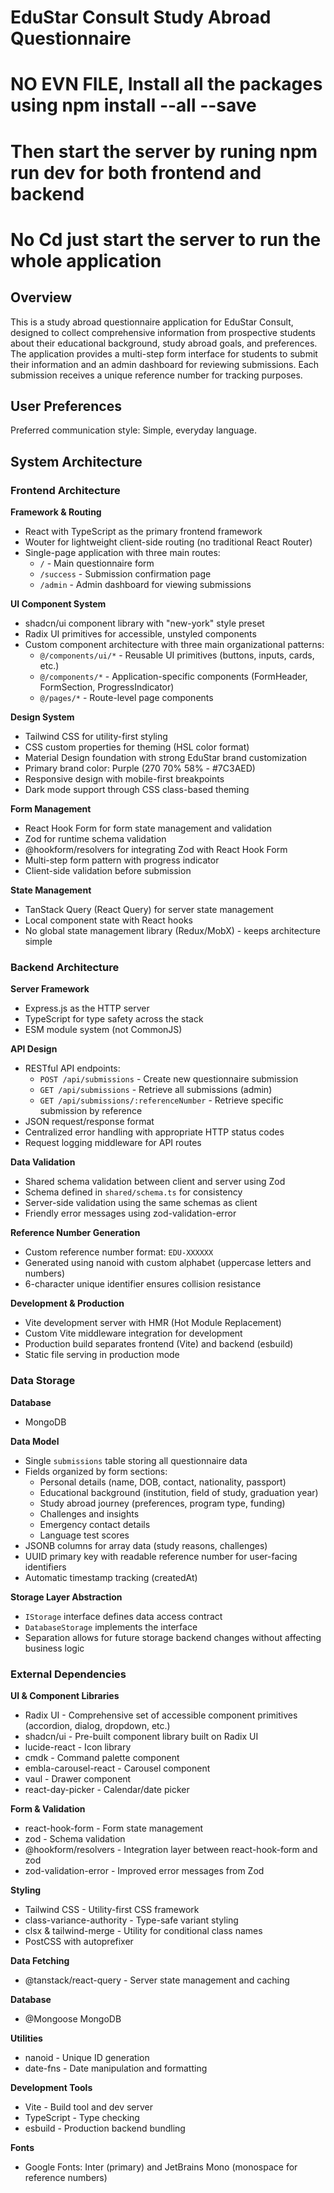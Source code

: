 # EduStar Consult Study Abroad Questionnaire

# NO EVN FILE, Install all the packages using npm install --all --save 
# Then start the server by runing npm run dev for both frontend and backend 
# No Cd just start the server to run the whole application

## Overview

This is a study abroad questionnaire application for EduStar Consult, designed to collect comprehensive information from prospective students about their educational background, study abroad goals, and preferences. The application provides a multi-step form interface for students to submit their information and an admin dashboard for reviewing submissions. Each submission receives a unique reference number for tracking purposes.

## User Preferences

Preferred communication style: Simple, everyday language.

## System Architecture

### Frontend Architecture

**Framework & Routing**
- React with TypeScript as the primary frontend framework
- Wouter for lightweight client-side routing (no traditional React Router)
- Single-page application with three main routes:
  - `/` - Main questionnaire form
  - `/success` - Submission confirmation page
  - `/admin` - Admin dashboard for viewing submissions

**UI Component System**
- shadcn/ui component library with "new-york" style preset
- Radix UI primitives for accessible, unstyled components
- Custom component architecture with three main organizational patterns:
  - `@/components/ui/*` - Reusable UI primitives (buttons, inputs, cards, etc.)
  - `@/components/*` - Application-specific components (FormHeader, FormSection, ProgressIndicator)
  - `@/pages/*` - Route-level page components

**Design System**
- Tailwind CSS for utility-first styling
- CSS custom properties for theming (HSL color format)
- Material Design foundation with strong EduStar brand customization
- Primary brand color: Purple (270 70% 58% - #7C3AED)
- Responsive design with mobile-first breakpoints
- Dark mode support through CSS class-based theming

**Form Management**
- React Hook Form for form state management and validation
- Zod for runtime schema validation
- @hookform/resolvers for integrating Zod with React Hook Form
- Multi-step form pattern with progress indicator
- Client-side validation before submission

**State Management**
- TanStack Query (React Query) for server state management
- Local component state with React hooks
- No global state management library (Redux/MobX) - keeps architecture simple

### Backend Architecture

**Server Framework**
- Express.js as the HTTP server
- TypeScript for type safety across the stack
- ESM module system (not CommonJS)

**API Design**
- RESTful API endpoints:
  - `POST /api/submissions` - Create new questionnaire submission
  - `GET /api/submissions` - Retrieve all submissions (admin)
  - `GET /api/submissions/:referenceNumber` - Retrieve specific submission by reference
- JSON request/response format
- Centralized error handling with appropriate HTTP status codes
- Request logging middleware for API routes

**Data Validation**
- Shared schema validation between client and server using Zod
- Schema defined in `shared/schema.ts` for consistency
- Server-side validation using the same schemas as client
- Friendly error messages using zod-validation-error

**Reference Number Generation**
- Custom reference number format: `EDU-XXXXXX`
- Generated using nanoid with custom alphabet (uppercase letters and numbers)
- 6-character unique identifier ensures collision resistance

**Development & Production**
- Vite development server with HMR (Hot Module Replacement)
- Custom Vite middleware integration for development
- Production build separates frontend (Vite) and backend (esbuild)
- Static file serving in production mode

### Data Storage

**Database**
- MongoDB

**Data Model**
- Single `submissions` table storing all questionnaire data
- Fields organized by form sections:
  - Personal details (name, DOB, contact, nationality, passport)
  - Educational background (institution, field of study, graduation year)
  - Study abroad journey (preferences, program type, funding)
  - Challenges and insights
  - Emergency contact details
  - Language test scores
- JSONB columns for array data (study reasons, challenges)
- UUID primary key with readable reference number for user-facing identifiers
- Automatic timestamp tracking (createdAt)

**Storage Layer Abstraction**
- `IStorage` interface defines data access contract
- `DatabaseStorage` implements the interface
- Separation allows for future storage backend changes without affecting business logic

### External Dependencies

**UI & Component Libraries**
- Radix UI - Comprehensive set of accessible component primitives (accordion, dialog, dropdown, etc.)
- shadcn/ui - Pre-built component library built on Radix UI
- lucide-react - Icon library
- cmdk - Command palette component
- embla-carousel-react - Carousel component
- vaul - Drawer component
- react-day-picker - Calendar/date picker

**Form & Validation**
- react-hook-form - Form state management
- zod - Schema validation
- @hookform/resolvers - Integration layer between react-hook-form and zod
- zod-validation-error - Improved error messages from Zod

**Styling**
- Tailwind CSS - Utility-first CSS framework
- class-variance-authority - Type-safe variant styling
- clsx & tailwind-merge - Utility for conditional class names
- PostCSS with autoprefixer

**Data Fetching**
- @tanstack/react-query - Server state management and caching

**Database**
- @Mongoose MongoDB


**Utilities**
- nanoid - Unique ID generation
- date-fns - Date manipulation and formatting

**Development Tools**
- Vite - Build tool and dev server
- TypeScript - Type checking
- esbuild - Production backend bundling

**Fonts**
- Google Fonts: Inter (primary) and JetBrains Mono (monospace for reference numbers)